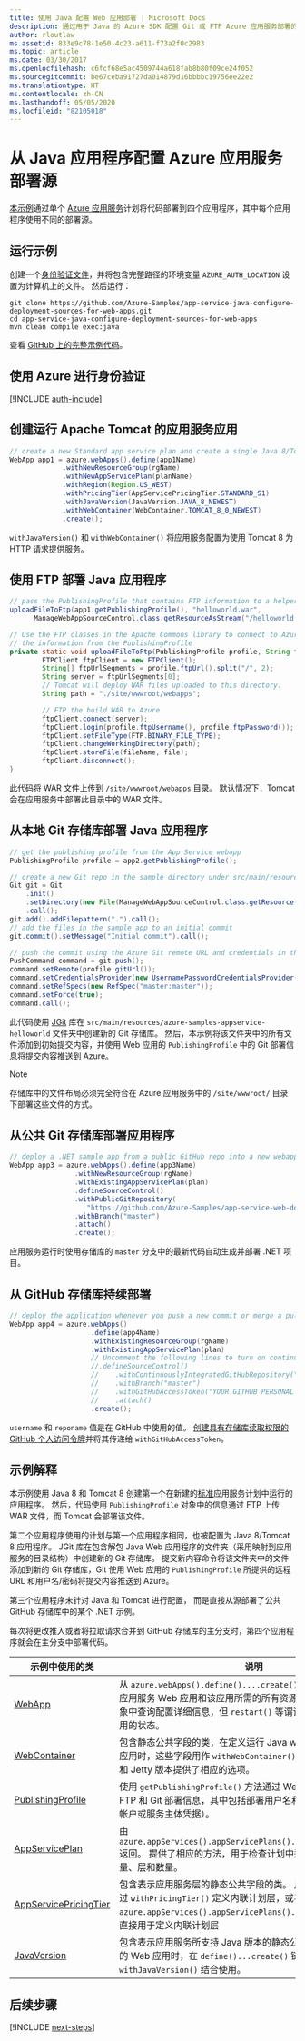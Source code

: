 ```yaml
---
title: 使用 Java 配置 Web 应用部署 | Microsoft Docs
description: 通过用于 Java 的 Azure SDK 配置 Git 或 FTP Azure 应用服务部署的 Java 示例代码
author: rloutlaw
ms.assetid: 833e9c78-1e50-4c23-a611-f73a2f0c2983
ms.topic: article
ms.date: 03/30/2017
ms.openlocfilehash: c6fcf68e5ac4509744a618fab8b80f09ce24f052
ms.sourcegitcommit: be67ceba91727da014879d16bbbbc19756ee22e2
ms.translationtype: HT
ms.contentlocale: zh-CN
ms.lasthandoff: 05/05/2020
ms.locfileid: "82105018"
---
```

# <a name="configure-azure-app-service-deployment-sources-from-your-java-applications"></a>从 Java 应用程序配置 Azure 应用服务部署源

[本示例](https://github.com/Azure-Samples/compute-java-create-virtual-machines-across-regions-in-parallel)通过单个 [Azure 应用服务](/azure/app-service/)计划将代码部署到四个应用程序，其中每个应用程序使用不同的部署源。

## <a name="run-the-sample"></a>运行示例

创建一个[身份验证文件](https://docs.microsoft.com/azure/java/java-sdk-azure-authenticate#mgmt-file)，并将包含完整路径的环境变量 `AZURE_AUTH_LOCATION` 设置为计算机上的文件。 然后运行：

```
git clone https://github.com/Azure-Samples/app-service-java-configure-deployment-sources-for-web-apps.git
cd app-service-java-configure-deployment-sources-for-web-apps
mvn clean compile exec:java
```

查看 [GitHub 上的完整示例代码](https://github.com/Azure-Samples/app-service-java-configure-deployment-sources-for-web-apps/blob/master/src/main/java/com/microsoft/azure/management/appservice/samples/ManageWebAppSourceControl.java)。

## <a name="authenticate-with-azure"></a>使用 Azure 进行身份验证

[!INCLUDE [auth-include](includes/java-auth-include.md)]

## <a name="create-a-app-service-app-running-apache-tomcat"></a>创建运行 Apache Tomcat 的应用服务应用

```java
// create a new Standard app service plan and create a single Java 8/Tomcat 8 app in it
WebApp app1 = azure.webApps().define(app1Name)
             .withNewResourceGroup(rgName)
             .withNewAppServicePlan(planName)
             .withRegion(Region.US_WEST)
             .withPricingTier(AppServicePricingTier.STANDARD_S1)
             .withJavaVersion(JavaVersion.JAVA_8_NEWEST)
             .withWebContainer(WebContainer.TOMCAT_8_0_NEWEST)
             .create();
```

`withJavaVersion()` 和 `withWebContainer()` 将应用服务配置为使用 Tomcat 8 为 HTTP 请求提供服务。

## <a name="deploy-a-java-application-using-ftp"></a>使用 FTP 部署 Java 应用程序
```java
// pass the PublishingProfile that contains FTP information to a helper method 
uploadFileToFtp(app1.getPublishingProfile(), "helloworld.war", 
      ManageWebAppSourceControl.class.getResourceAsStream("/helloworld.war"));

// Use the FTP classes in the Apache Commons library to connect to Azure using 
// the information from the PublishingProfile
private static void uploadFileToFtp(PublishingProfile profile, String fileName, InputStream file) throws Exception {
        FTPClient ftpClient = new FTPClient();
        String[] ftpUrlSegments = profile.ftpUrl().split("/", 2);
        String server = ftpUrlSegments[0];
        // Tomcat will deploy WAR files uploaded to this directory.
        String path = "./site/wwwroot/webapps"; 

        // FTP the build WAR to Azure
        ftpClient.connect(server);
        ftpClient.login(profile.ftpUsername(), profile.ftpPassword());
        ftpClient.setFileType(FTP.BINARY_FILE_TYPE);
        ftpClient.changeWorkingDirectory(path);
        ftpClient.storeFile(fileName, file);
        ftpClient.disconnect();
}
```

此代码将 WAR 文件上传到 `/site/wwwroot/webapps` 目录。 默认情况下，Tomcat 会在应用服务中部署此目录中的 WAR 文件。

## <a name="deploy-a-java-application-from-a-local-git-repo"></a>从本地 Git 存储库部署 Java 应用程序

```java
// get the publishing profile from the App Service webapp
PublishingProfile profile = app2.getPublishingProfile();

// create a new Git repo in the sample directory under src/main/resources 
Git git = Git
    .init()
    .setDirectory(new File(ManageWebAppSourceControl.class.getResource("/azure-samples-appservice-helloworld/").getPath()))
    .call();
git.add().addFilepattern(".").call();
// add the files in the sample app to an initial commit
git.commit().setMessage("Initial commit").call(); 

// push the commit using the Azure Git remote URL and credentials in the publishing profile
PushCommand command = git.push();
command.setRemote(profile.gitUrl()); 
command.setCredentialsProvider(new UsernamePasswordCredentialsProvider(profile.gitUsername(), profile.gitPassword()));
command.setRefSpecs(new RefSpec("master:master")); 
command.setForce(true);
command.call();
```      

此代码使用 [JGit](https://eclipse.org/jgit/) 库在 `src/main/resources/azure-samples-appservice-helloworld` 文件夹中创建新的 Git 存储库。 然后，本示例将该文件夹中的所有文件添加到初始提交内容，并使用 Web 应用的 `PublishingProfile` 中的 Git 部署信息将提交内容推送到 Azure。 

>[!NOTE]
> 存储库中的文件布局必须完全符合在 Azure 应用服务中的 `/site/wwwroot/` 目录下部署这些文件的方式。

## <a name="deploy-an-application-from-a-public-git-repo"></a>从公共 Git 存储库部署应用程序

```java
// deploy a .NET sample app from a public GitHub repo into a new webapp
WebApp app3 = azure.webApps().define(app3Name)
                .withNewResourceGroup(rgName)
                .withExistingAppServicePlan(plan)
                .defineSourceControl()
                .withPublicGitRepository(
                   "https://github.com/Azure-Samples/app-service-web-dotnet-get-started")
                .withBranch("master")
                .attach()
                .create();
 ```

 应用服务运行时使用存储库的 `master` 分支中的最新代码自动生成并部署 .NET 项目。

## <a name="continuous-deployment-from-a-github-repo"></a>从 GitHub 存储库持续部署

```java
// deploy the application whenever you push a new commit or merge a pull request into your master branch
WebApp app4 = azure.webApps()
                    .define(app4Name)
                    .withExistingResourceGroup(rgName)
                    .withExistingAppServicePlan(plan)
                    // Uncomment the following lines to turn on continuous deployment scenario
                    //.defineSourceControl()
                    //    .withContinuouslyIntegratedGitHubRepository("username", "reponame")
                    //    .withBranch("master")
                    //    .withGitHubAccessToken("YOUR GITHUB PERSONAL TOKEN")
                    //    .attach()
                    .create();
```  

`username` 和 `reponame` 值是在 GitHub 中使用的值。 [创建具有存储库读取权限的 GitHub 个人访问令牌](https://help.github.com/articles/creating-a-personal-access-token-for-the-command-line/)并将其传递给 `withGitHubAccessToken`。 


## <a name="sample-explanation"></a>示例解释

本示例使用 Java 8 和 Tomcat 8 创建第一个在新建的[标准](/azure/app-service/azure-web-sites-web-hosting-plans-in-depth-overview)应用服务计划中运行的应用程序。 然后，代码使用 `PublishingProfile` 对象中的信息通过 FTP 上传 WAR 文件，而 Tomcat 会部署该文件。

第二个应用程序使用的计划与第一个应用程序相同，也被配置为 Java 8/Tomcat 8 应用程序。 JGit 库在包含解包 Java Web 应用程序的文件夹（采用映射到应用服务的目录结构）中创建新的 Git 存储库。 提交新内容命令将该文件夹中的文件添加到新的 Git 存储库，Git 使用 Web 应用的 `PublishingProfile` 所提供的远程 URL 和用户名/密码将提交内容推送到 Azure。

第三个应用程序未针对 Java 和 Tomcat 进行配置， 而是直接从源部署了公共 GitHub 存储库中的某个 .NET 示例。

每次将更改推入或者将拉取请求合并到 GitHub 存储库的主分支时，第四个应用程序就会在主分支中部署代码。

| 示例中使用的类 | 说明
|-------|-------|
| [WebApp](/java/api/com.microsoft.azure.management.appservice.webapp) | 从 `azure.webApps().define()....create()` Fluent 链创建。 创建应用服务 Web 应用和该应用所需的所有资源。 大多数方法会在对象中查询配置详细信息，但 `restart()` 等谓词方法会更改 Web 应用的状态。
| [WebContainer](/java/api/com.microsoft.azure.management.appservice.webcontainer) | 包含静态公共字段的类，在定义运行 Java webcontainer 的 Web 应用时，这些字段用作 `withWebContainer()` 的参数。 为 Tomcat 和 Jetty 版本提供了相应的选项。
| [PublishingProfile](/java/api/com.microsoft.azure.management.appservice.publishingprofile) | 使用 `getPublishingProfile()` 方法通过 WebApp 对象获取。 包含 FTP 和 Git 部署信息，其中包括部署用户名和密码（不同于 Azure 帐户或服务主体凭据）。
| [AppServicePlan](/java/api/com.microsoft.azure.management.appservice.appserviceplan) | 由 `azure.appServices().appServicePlans().getByResourceGroup()` 返回。 提供了相应的方法，用于检查计划中运行的 Web 应用的容量、层和数量。
| [AppServicePricingTier](/java/api/com.microsoft.azure.management.appservice.PricingTier) | 包含表示应用服务层的静态公共字段的类。 用于在创建应用期间通过 `withPricingTier()` 定义内联计划层，或者在通过 `azure.appServices().appServicePlans().define()` 定义计划时直接用于定义内联计划层
| [JavaVersion](/java/api/com.microsoft.azure.management.appservice.javaversion) | 包含表示应用服务所支持 Java 版本的静态公共字段的类。 创建新的 Web 应用时，在 `define()...create()` 链接期间与 `withJavaVersion()` 结合使用。

## <a name="next-steps"></a>后续步骤

[!INCLUDE [next-steps](includes/java-next-steps.md)]
